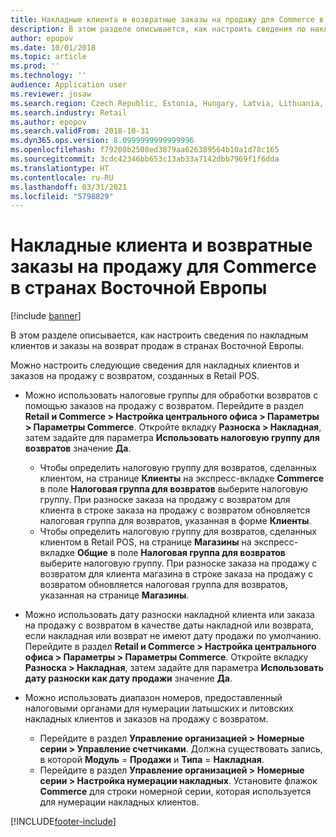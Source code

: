 ```yaml
---
title: Накладные клиента и возвратные заказы на продажу для Commerce в странах Восточной Европы
description: В этом разделе описывается, как настроить сведения по накладным клиентов и заказы на возврат продаж в странах Восточной Европы.
author: epopov
ms.date: 10/01/2018
ms.topic: article
ms.prod: ''
ms.technology: ''
audience: Application user
ms.reviewer: josaw
ms.search.region: Czech Republic, Estonia, Hungary, Latvia, Lithuania, Poland, Russia
ms.search.industry: Retail
ms.author: epopov
ms.search.validFrom: 2018-10-31
ms.dyn365.ops.version: 8.0999999999999996
ms.openlocfilehash: f79208b2508ed3879aa626389564b10a1d78c165
ms.sourcegitcommit: 3cdc42346bb653c13ab33a7142dbb7969f1f6dda
ms.translationtype: HT
ms.contentlocale: ru-RU
ms.lasthandoff: 03/31/2021
ms.locfileid: "5798829"
---
```

# <a name="customer-invoices-and-return-sales-orders-in-eastern-european-countries"></a>Накладные клиента и возвратные заказы на продажу для Commerce в странах Восточной Европы


[!include [banner](../../includes/banner.md)]

В этом разделе описывается, как настроить сведения по накладным клиентов и заказы на возврат продаж в странах Восточной Европы.

Можно настроить следующие сведения для накладных клиентов и заказов на продажу с возвратом, созданных в Retail POS.

- Можно использовать налоговые группы для обработки возвратов с помощью заказов на продажу с возвратом. Перейдите в раздел **Retail и Commerce \> Настройка центрального офиса \> Параметры \> Параметры Commerce**. Откройте вкладку **Разноска \> Накладная**, затем задайте для параметра **Использовать налоговую группу для возвратов** значение **Да**.

    * Чтобы определить налоговую группу для возвратов, сделанных клиентом, на странице **Клиенты** на экспресс-вкладке **Commerce** в поле **Налоговая группа для возвратов** выберите налоговую группу. При разноске заказа на продажу с возвратом для клиента в строке заказа на продажу с возвратом обновляется налоговая группа для возвратов, указанная в форме **Клиенты**.
    * Чтобы определить налоговую группу для возвратов, сделанных клиентом в Retail POS, на странице **Магазины** на экспресс-вкладке **Общие** в поле **Налоговая группа для возвратов** выберите налоговую группу. При разноске заказа на продажу с возвратом для клиента магазина в строке заказа на продажу с возвратом обновляется налоговая группа для возвратов, указанная на странице **Магазины**.

- Можно использовать дату разноски накладной клиента или заказа на продажу с возвратом в качестве даты накладной или возврата, если накладная или возврат не имеют дату продажи по умолчанию. Перейдите в раздел **Retail и Commerce \> Настройка центрального офиса \> Параметры \> Параметры Commerce**. Откройте вкладку **Разноска \> Накладная**, затем задайте для параметра **Использовать дату разноски как дату продажи** значение **Да**.
- Можно использовать диапазон номеров, предоставленный налоговыми органами для нумерации латышских и литовских накладных клиентов и заказов на продажу с возвратом.

    * Перейдите в раздел **Управление организацией \> Номерные серии \> Управление счетчиками**. Должна существовать запись, в которой **Модуль** = **Продажи** и **Типа** = **Накладная**.
    * Перейдите в раздел **Управление организацией \> Номерные серии \> Настройка нумерации накладных**. Установите флажок **Commerce** для строки номерной серии, которая используется для нумерации накладных клиентов.


[!INCLUDE[footer-include](../../includes/footer-banner.md)]